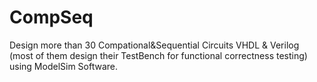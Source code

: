 # CompSeq
Design more than 30 Compational&amp;Sequential Circuits VHDL &amp; Verilog (most of them design their TestBench for functional correctness testing) using ModelSim Software.
